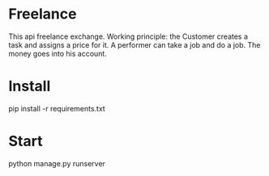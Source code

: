 # Freelance
This api freelance exchange.
Working principle: the Customer creates a task and assigns a price for it. A performer can take a job and do a job. The money goes into his account.

# Install
pip install -r requirements.txt

# Start
python manage.py runserver
